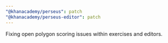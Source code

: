 ```yaml
---
"@khanacademy/perseus": patch
"@khanacademy/perseus-editor": patch
---
```


Fixing open polygon scoring issues within exercises and editors.

